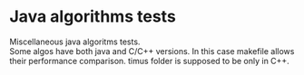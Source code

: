 Java algorithms tests
==========

Miscellaneous java algoritms tests.<br>
Some algos have both java and C/C++ versions. In this case makefile allows their performance comparison.
timus folder is supposed to be only in C++.
